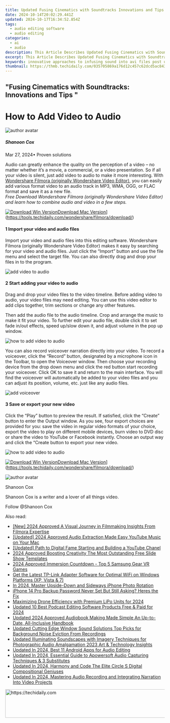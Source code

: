 ```yaml
---
title: Updated Fusing Cinematics with Soundtracks Innovations and Tips
date: 2024-10-14T20:02:29.441Z
updated: 2024-10-17T16:34:52.854Z
tags: 
  - audio editing software
  - audio editing
categories: 
  - ai
  - audio
description: This Article Describes Updated Fusing Cinematics with Soundtracks Innovations and Tips
excerpt: This Article Describes Updated Fusing Cinematics with Soundtracks Innovations and Tips
keywords: innovative approaches to infusing sound into avi files post update,tips and tricks for syncing audio in animated windows gifs,the art of leveraging tension evoking soundtracks in cinematic compositions,unlocking the potential of sound in animated windows gif creations,fusing cinematics with soundtracks innovations and tips,crafting cinematic lyrics with advanced afx templates,the importance of sound tracks infused with mystery in creating award winning film compositions
thumbnail: https://thmb.techidaily.com/035705869a176d12c457c62dcd5ac8433382a242da2e6ee8d5c9aeccc24af52d.jpg
---
```


## "Fusing Cinematics with Soundtracks: Innovations and Tips "

# How to Add Video to Audio

![author avatar](https://images.wondershare.com/filmora/article-images/shannon-cox.jpg)

##### Shanoon Cox

 Mar 27, 2024• Proven solutions

 Audio can greatly enhance the quality on the perception of a video – no matter whether it’s a movie, a commercial, or a video presentation. So if all your video is silent, just add video to audio to make it more interesting. With [Wondershare Filmora (originally Wondershare Video Editor)](https://tools.techidaily.com/wondershare/filmora/download/), you can easily add various format video to an audio track in MP3, WMA, OGG, or FLAC format and save it as a new file.  
_Free Download Wondershare Filmora (originally Wondershare Video Editor) and learn how to combine audio and video in a few steps._

[![Download Win Version](https://images.wondershare.com/filmora/guide/download-btn-win.jpg)](https://tools.techidaily.com/wondershare/filmora/download/)[Download Mac Version](https://images.wondershare.com/filmora/guide/download-btn-mac.jpg)](https://tools.techidaily.com/wondershare/filmora/download/)

#### 1 Import your video and audio files

 Import your video and audio files into this editing software. Wondershare Filmora (originally Wondershare Video Editor) makes it easy by searching for your video and audio files. Just click the “Import” button and use the file menu and select the target file. You can also directly drag and drop your files in to the program.

![add video to audio](https://images.wondershare.com/images/multimedia/video-editor/video-editor-main-interface.jpg)

#### 2 Start adding your video to audio

 Drag and drop your video files to the video timeline. Before adding video to audio, your video files may need editing. You can use this video editor to add clips together, trim sections or change any other features.

 Then add the audio file to the audio timeline. Crop and arrange the music to make it fit your video. To further edit your audio file, double click it to set fade in/out effects, speed up/slow down it, and adjust volume in the pop up window.

![how to add video to audio](https://images.wondershare.com/images/multimedia/video-editor/video-editor-time-line.jpg)

 You can also record voiceover narration directly into your video. To record a voiceover, click the “Record” button, designated by a microphone icon in the Toolbar, to open the Voiceover window. Then choose your recording device from the drop down menu and click the red button start recording your voiceover. Click OK to save it and return to the main interface. You will find the voiceover will automatically be added to your video files and you can adjust its position, volume, etc. just like any audio files.

![add voiceover](https://images.wondershare.com/topic/video-editing/add-voiceover.jpg)

#### 3 Save or export your new video

 Click the “Play” button to preview the result. If satisfied, click the “Create” button to enter the Output window. As you see, four export choices are provided for you: save the video in regular video formats of your choice, export the video to play on different mobile devices, burn video to DVD disc or share the video to YouTube or Facebook instantly. Choose an output way and click the “Create button to export your new video.

![how to add video to audio](https://images.wondershare.com/images/multimedia/video-editor/video-editor-output.jpg)

[![Download Win Version](https://images.wondershare.com/filmora/guide/download-btn-win.jpg)](https://tools.techidaily.com/wondershare/filmora/download/)[Download Mac Version](https://images.wondershare.com/filmora/guide/download-btn-mac.jpg)](https://tools.techidaily.com/wondershare/filmora/download/)

![author avatar](https://images.wondershare.com/filmora/article-images/shannon-cox.jpg)

Shanoon Cox

Shanoon Cox is a writer and a lover of all things video.

Follow @Shanoon Cox

<ins class="adsbygoogle"
      style="display:block"
      data-ad-client="ca-pub-7571918770474297"
      data-ad-slot="8358498916"
      data-ad-format="auto"
      data-full-width-responsive="true"></ins>

<span class="atpl-alsoreadstyle">Also read:</span>
<div><ul>
<li><a href="https://fox-access.techidaily.com/new-2024-approved-a-visual-journey-in-filmmaking-insights-from-filmora-expertise/"><u>[New] 2024 Approved A Visual Journey in Filmmaking Insights From Filmora Expertise</u></a></li>
<li><a href="https://facebook-video-footage.techidaily.com/updated-2024-approved-audio-extraction-made-easy-youtube-music-on-your-mac/"><u>[Updated] 2024 Approved Audio Extraction Made Easy YouTube Music on Your Mac</u></a></li>
<li><a href="https://facebook-video-footage.techidaily.com/updated-path-to-digital-fame-starting-and-building-a-youtube-chanel/"><u>[Updated] Path to Digital Fame Starting and Building a YouTube Chanel</u></a></li>
<li><a href="https://extra-tips.techidaily.com/2024-approved-boosting-creativity-the-most-outstanding-free-slide-show-templates/"><u>2024 Approved Boosting Creativity The Most Outstanding Free Slide Show Templates</u></a></li>
<li><a href="https://article-knowledge.techidaily.com/2024-approved-immersion-countdown-top-5-samsung-gear-vr-games/"><u>2024 Approved Immersion Countdown - Top 5 Samsung Gear VR Games</u></a></li>
<li><a href="https://win-dash.techidaily.com/get-the-latest-tp-link-adapter-software-for-optimal-wifi-on-windows-platforms-xp-vista-and-7/"><u>Get the Latest TP-Link Adapter Software for Optimal WiFi on Windows Platforms (XP, Vista & 7)</u></a></li>
<li><a href="https://article-posts.techidaily.com/in-2024-master-upside-down-and-sideways-iphone-photo-rotation/"><u>In 2024, Master Upside-Down and Sideways iPhone Photo Rotation</u></a></li>
<li><a href="https://ios-unlock.techidaily.com/iphone-14-pro-backup-password-never-set-but-still-asking-heres-the-fix-by-drfone-ios/"><u>iPhone 14 Pro Backup Password Never Set But Still Asking? Heres the Fix</u></a></li>
<li><a href="https://extra-skills.techidaily.com/maximizing-drone-efficiency-with-premium-lipo-units-for-2024/"><u>Maximizing Drone Efficiency with Premium LiPo Units for 2024</u></a></li>
<li><a href="https://sound-tweaking.techidaily.com/updated-10-best-podcast-editing-software-products-free-and-paid-for-2024/"><u>Updated 10 Best Podcast Editing Software Products Free & Paid for 2024</u></a></li>
<li><a href="https://sound-tweaking.techidaily.com/updated-2024-approved-audiobook-making-made-simple-an-up-to-date-all-inclusive-handbook/"><u>Updated 2024 Approved Audiobook Making Made Simple An Up-to-Date, All-Inclusive Handbook</u></a></li>
<li><a href="https://sound-tweaking.techidaily.com/updated-cutting-edge-window-sound-solutions-top-picks-for-background-noise-eviction-from-recordings/"><u>Updated Cutting Edge Window Sound Solutions Top Picks for Background Noise Eviction From Recordings</u></a></li>
<li><a href="https://sound-tweaking.techidaily.com/updated-illuminating-soundscapes-with-imagery-techniques-for-photographic-audio-amalgamation-2023-art-and-technology-insights/"><u>Updated Illuminating Soundscapes with Imagery Techniques for Photographic Audio Amalgamation 2023 Art & Technology Insights</u></a></li>
<li><a href="https://sound-tweaking.techidaily.com/updated-in-2024-best-11-android-apps-for-audio-editing/"><u>Updated In 2024, Best 11 Android Apps for Audio Editing</u></a></li>
<li><a href="https://sound-tweaking.techidaily.com/updated-in-2024-essential-guide-to-apowersoft-audio-capturing-techniques-and-3-substitutes/"><u>Updated In 2024, Essential Guide to Apowersoft Audio Capturing Techniques & 3 Substitutes</u></a></li>
<li><a href="https://sound-tweaking.techidaily.com/updated-in-2024-harmony-and-code-the-elite-circle-s-digital-compositional-geniuses/"><u>Updated In 2024, Harmony and Code The Elite Circle S Digital Compositional Geniuses</u></a></li>
<li><a href="https://sound-tweaking.techidaily.com/updated-in-2024-mastering-audio-recording-and-integrating-narration-into-video-projects/"><u>Updated In 2024, Mastering Audio Recording and Integrating Narration Into Video Projects</u></a></li>
</ul></div>

<!-- affiliate ads begin -->
<a href="https://ephamedtechinc.pxf.io/c/5597632/2126492/26400" target="_top" id="2126492">
  <img src="//a.impactradius-go.com/display-ad/26400-2126492" border="0" alt="https://techidaily.com" width="640" height="90"/>
</a>
<img height="0" width="0" src="https://ephamedtechinc.pxf.io/i/5597632/2126492/26400" style="position:absolute;visibility:hidden;" border="0" />
<!-- affiliate ads end -->

